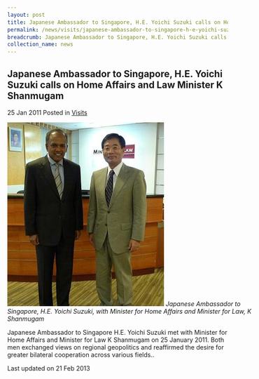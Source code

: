 ```yaml
---
layout: post
title: Japanese Ambassador to Singapore, H.E. Yoichi Suzuki calls on Home Affairs and Law Minister K Shanmugam
permalink: /news/visits/japanese-ambassador-to-singapore-h-e-yoichi-suzuki-calls-on-home-affairs-and-law-minister-k/
breadcrumb: Japanese Ambassador to Singapore, H.E. Yoichi Suzuki calls on Home Affairs and Law Minister K Shanmugam
collection_name: news
---
```


<style>
.image {width: 600px;}
.image img {max-width: 100%;}
</style>

Japanese Ambassador to Singapore, H.E. Yoichi Suzuki calls on Home Affairs and Law Minister K Shanmugam
---

25 Jan 2011 Posted in [Visits](/news/visits/)

<div class="image">
  <img src="/images/jap-amb-2.jpg/" alt="ja visit" title="ja visit">
  <i>Japanese Ambassador to Singapore, H.E. Yoichi Suzuki, with Minister for Home Affairs and Minister for Law, K Shanmugam</i>
</div>

Japanese Ambassador to Singapore H.E. Yoichi Suzuki met with Minister for Home Affairs and Minister for Law K Shanmugam on 25 January 2011. Both men exchanged views on regional geopolitics and reaffirmed the desire for greater bilateral cooperation across various fields..

<p class="right-side-updated">Last updated on 21 Feb 2013</p>
